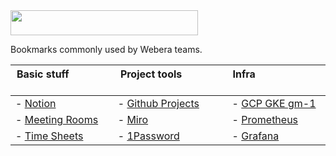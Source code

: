 <div>
    <img src="../../raw/main/profile/github.css.svg" width="300" height="40" alt="">
</div>

Bookmarks commonly used by Webera teams.

| Basic stuff &nbsp; &nbsp; &nbsp; &nbsp; &nbsp; &nbsp; &nbsp; &nbsp; &nbsp; &nbsp; &nbsp; &nbsp; &nbsp; &nbsp; &nbsp; &nbsp; &nbsp; &nbsp; &nbsp;|Project tools &nbsp; &nbsp; &nbsp; &nbsp; &nbsp; &nbsp; &nbsp; &nbsp; &nbsp; &nbsp; &nbsp; &nbsp; &nbsp; &nbsp; &nbsp; &nbsp; &nbsp; &nbsp; &nbsp;| Infra &nbsp; &nbsp; &nbsp; &nbsp; &nbsp; &nbsp; &nbsp; &nbsp; &nbsp; &nbsp; &nbsp; &nbsp; &nbsp; &nbsp; &nbsp; &nbsp; &nbsp; &nbsp; &nbsp;|
|-|-|-|
|- [Notion](https://www.notion.so/webera)                     |- [Github Projects](https://github.com/orgs/wearewebera/projects)|- [GCP GKE gm-1](https://console.cloud.google.com/kubernetes/list/overview?project=greenmainframe-1)|
|- [Meeting Rooms](https://www.notion.so/webera/Meeting-Rooms)|- [Miro](https://miro.com/app/board/o9J_lYys7w0=/)|- [Prometheus](https://prometheus.gm1.apps.services/)|
|- [Time Sheets](https://me.wearewebera.com/)                 |- [1Password](https://webera.1password.com/home)| - [Grafana](https://grafana.gm1.apps.services/dashboards)|

